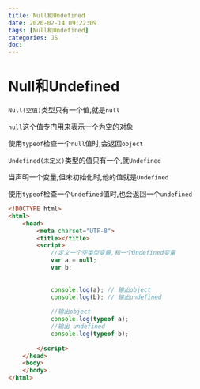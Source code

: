 ```yaml
---
title: Null和Undefined
date: 2020-02-14 09:22:09
tags: [Null和Undefined]
categories: JS
doc: 
---
```


# Null和Undefined

`Null(空值)`类型只有一个值,就是`null`

`null`这个值专门用来表示一个为空的对象

使用`typeof`检查一个`null`值时,会返回`object`

`Undefined(未定义)`类型的值只有一个,就`Undefined`

当声明一个变量,但未初始化时,他的值就是`Undefined`

使用`typeof`检查一个`Undefined`值时,也会返回一个`undefined`

```html
<!DOCTYPE html>
<html>
	<head>
		<meta charset="UTF-8">
		<title></title>
		<script>
			//定义一个空类型变量,和一个Undefined变量
			var a = null;
			var b;
			
		
			console.log(a); // 输出object
			console.log(b); // 输出undefined
			
			//输出object
			console.log(typeof a);
			//输出 undefined
			console.log(typeof b);
			
		</script>
	</head>
	<body>
	</body>
</html>

```

